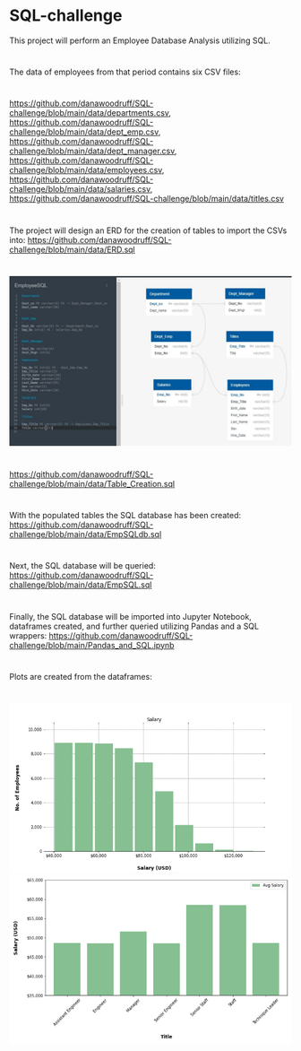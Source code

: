 # SQL-challenge
This project will perform an Employee Database Analysis utilizing SQL.
#
The data of employees from that period contains six CSV files:
#
https://github.com/danawoodruff/SQL-challenge/blob/main/data/departments.csv,
https://github.com/danawoodruff/SQL-challenge/blob/main/data/dept_emp.csv,
https://github.com/danawoodruff/SQL-challenge/blob/main/data/dept_manager.csv,
https://github.com/danawoodruff/SQL-challenge/blob/main/data/employees.csv,
https://github.com/danawoodruff/SQL-challenge/blob/main/data/salaries.csv,
https://github.com/danawoodruff/SQL-challenge/blob/main/data/titles.csv
#
The project will design an ERD for the creation of tables to import the CSVs into:
https://github.com/danawoodruff/SQL-challenge/blob/main/data/ERD.sql
#
![ERD](/Images/ERD_Tables.JPG)
#
https://github.com/danawoodruff/SQL-challenge/blob/main/data/Table_Creation.sql
#
With the populated tables the SQL database has been created:
https://github.com/danawoodruff/SQL-challenge/blob/main/data/EmpSQLdb.sql
#
Next, the SQL database will be queried:
https://github.com/danawoodruff/SQL-challenge/blob/main/data/EmpSQL.sql
#
Finally, the SQL database will be imported into Jupyter Notebook, dataframes created, and further queried utilizing Pandas and a SQL wrappers:
https://github.com/danawoodruff/SQL-challenge/blob/main/Pandas_and_SQL.ipynb
#
Plots are created from the dataframes:
#
![Histogram](/Images/Histogram.png)
![Bar Plot](/Images/Bar_Plot.png)
